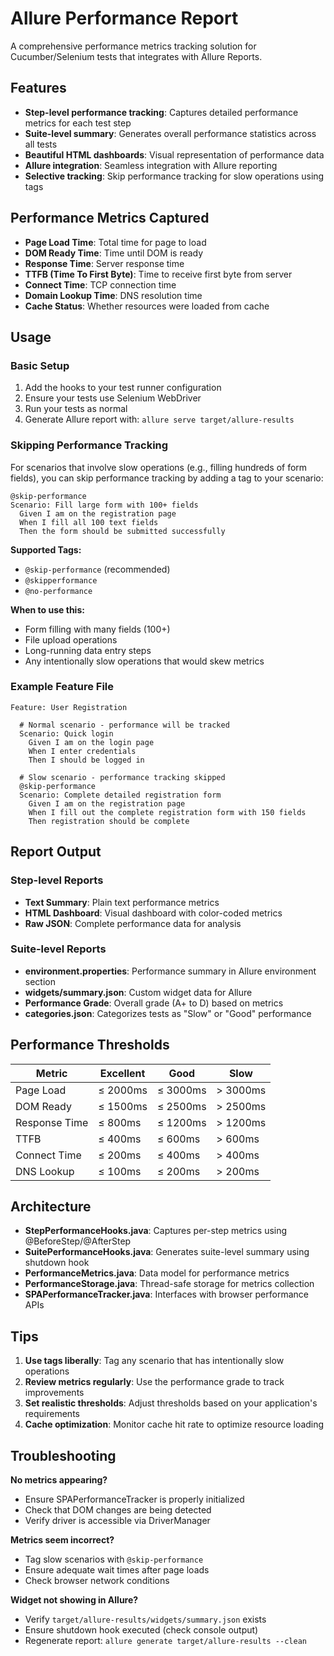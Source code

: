 # Allure Performance Report

A comprehensive performance metrics tracking solution for Cucumber/Selenium tests that integrates with Allure Reports.

## Features

- **Step-level performance tracking**: Captures detailed performance metrics for each test step
- **Suite-level summary**: Generates overall performance statistics across all tests
- **Beautiful HTML dashboards**: Visual representation of performance data
- **Allure integration**: Seamless integration with Allure reporting
- **Selective tracking**: Skip performance tracking for slow operations using tags

## Performance Metrics Captured

- **Page Load Time**: Total time for page to load
- **DOM Ready Time**: Time until DOM is ready
- **Response Time**: Server response time
- **TTFB (Time To First Byte)**: Time to receive first byte from server
- **Connect Time**: TCP connection time
- **Domain Lookup Time**: DNS resolution time
- **Cache Status**: Whether resources were loaded from cache

## Usage

### Basic Setup

1. Add the hooks to your test runner configuration
2. Ensure your tests use Selenium WebDriver
3. Run your tests as normal
4. Generate Allure report with: `allure serve target/allure-results`

### Skipping Performance Tracking

For scenarios that involve slow operations (e.g., filling hundreds of form fields), you can skip performance tracking by adding a tag to your scenario:

```gherkin
@skip-performance
Scenario: Fill large form with 100+ fields
  Given I am on the registration page
  When I fill all 100 text fields
  Then the form should be submitted successfully
```

**Supported Tags:**
- `@skip-performance` (recommended)
- `@skipperformance`
- `@no-performance`

**When to use this:**
- Form filling with many fields (100+)
- File upload operations
- Long-running data entry steps
- Any intentionally slow operations that would skew metrics

### Example Feature File

```gherkin
Feature: User Registration

  # Normal scenario - performance will be tracked
  Scenario: Quick login
    Given I am on the login page
    When I enter credentials
    Then I should be logged in

  # Slow scenario - performance tracking skipped
  @skip-performance
  Scenario: Complete detailed registration form
    Given I am on the registration page
    When I fill out the complete registration form with 150 fields
    Then registration should be complete
```

## Report Output

### Step-level Reports
- **Text Summary**: Plain text performance metrics
- **HTML Dashboard**: Visual dashboard with color-coded metrics
- **Raw JSON**: Complete performance data for analysis

### Suite-level Reports
- **environment.properties**: Performance summary in Allure environment section
- **widgets/summary.json**: Custom widget data for Allure
- **Performance Grade**: Overall grade (A+ to D) based on metrics
- **categories.json**: Categorizes tests as "Slow" or "Good" performance

## Performance Thresholds

| Metric | Excellent | Good | Slow |
|--------|-----------|------|------|
| Page Load | ≤ 2000ms | ≤ 3000ms | > 3000ms |
| DOM Ready | ≤ 1500ms | ≤ 2500ms | > 2500ms |
| Response Time | ≤ 800ms | ≤ 1200ms | > 1200ms |
| TTFB | ≤ 400ms | ≤ 600ms | > 600ms |
| Connect Time | ≤ 200ms | ≤ 400ms | > 400ms |
| DNS Lookup | ≤ 100ms | ≤ 200ms | > 200ms |

## Architecture

- **StepPerformanceHooks.java**: Captures per-step metrics using @BeforeStep/@AfterStep
- **SuitePerformanceHooks.java**: Generates suite-level summary using shutdown hook
- **PerformanceMetrics.java**: Data model for performance metrics
- **PerformanceStorage.java**: Thread-safe storage for metrics collection
- **SPAPerformanceTracker.java**: Interfaces with browser performance APIs

## Tips

1. **Use tags liberally**: Tag any scenario that has intentionally slow operations
2. **Review metrics regularly**: Use the performance grade to track improvements
3. **Set realistic thresholds**: Adjust thresholds based on your application's requirements
4. **Cache optimization**: Monitor cache hit rate to optimize resource loading

## Troubleshooting

**No metrics appearing?**
- Ensure SPAPerformanceTracker is properly initialized
- Check that DOM changes are being detected
- Verify driver is accessible via DriverManager

**Metrics seem incorrect?**
- Tag slow scenarios with `@skip-performance`
- Ensure adequate wait times after page loads
- Check browser network conditions

**Widget not showing in Allure?**
- Verify `target/allure-results/widgets/summary.json` exists
- Ensure shutdown hook executed (check console output)
- Regenerate report: `allure generate target/allure-results --clean`
